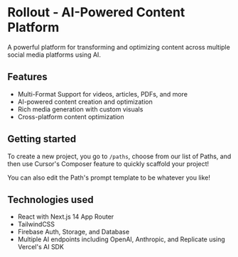 # Rollout - AI-Powered Content Platform

A powerful platform for transforming and optimizing content across multiple social media platforms using AI.

## Features
- Multi-Format Support for videos, articles, PDFs, and more
- AI-powered content creation and optimization
- Rich media generation with custom visuals
- Cross-platform content optimization

## Getting started
To create a new project, you go to `/paths`, choose from our list of Paths, and then use Cursor's Composer feature to quickly scaffold your project!

You can also edit the Path's prompt template to be whatever you like!

## Technologies used
- React with Next.js 14 App Router
- TailwindCSS
- Firebase Auth, Storage, and Database
- Multiple AI endpoints including OpenAI, Anthropic, and Replicate using Vercel's AI SDK